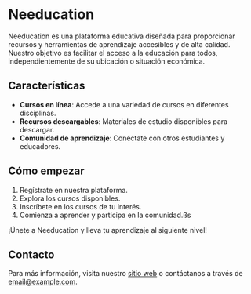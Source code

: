 # Needucation

Needucation es una plataforma educativa diseñada para proporcionar recursos y herramientas de aprendizaje accesibles y de alta calidad. Nuestro objetivo es facilitar el acceso a la educación para todos, independientemente de su ubicación o situación económica.

## Características

- **Cursos en línea**: Accede a una variedad de cursos en diferentes disciplinas.
- **Recursos descargables**: Materiales de estudio disponibles para descargar.
- **Comunidad de aprendizaje**: Conéctate con otros estudiantes y educadores.

## Cómo empezar

1. Regístrate en nuestra plataforma.
2. Explora los cursos disponibles.
3. Inscríbete en los cursos de tu interés.
4. Comienza a aprender y participa en la comunidad.ßs

¡Únete a Needucation y lleva tu aprendizaje al siguiente nivel!

## Contacto

Para más información, visita nuestro [sitio web](https://www.needucation.com) o contáctanos a través de [email@example.com](mailto:email@example.com). 